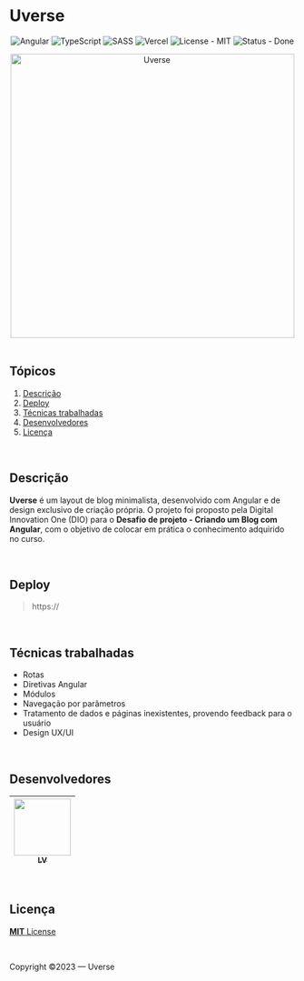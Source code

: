 # Uverse
<p align="center">
  <img src="https://img.shields.io/badge/angular-%23DD0031.svg?style=for-the-badge&logo=angular&logoColor=white" alt="Angular">
  <img src="https://img.shields.io/badge/typescript-%23007ACC.svg?style=for-the-badge&logo=typescript&logoColor=white" alt="TypeScript">
  <img src="https://img.shields.io/badge/SASS-hotpink.svg?style=for-the-badge&logo=SASS&logoColor=white" alt="SASS">
  <img src="https://img.shields.io/badge/vercel-%23000000.svg?style=for-the-badge&logo=vercel&logoColor=white" alt="Vercel">
  <img src="https://img.shields.io/badge/license-mit-informational?style=for-the-badge" alt="License - MIT">
  <img src="https://img.shields.io/badge/status-done-success?style=for-the-badge" alt="Status - Done">
</p>

<div align="center">
  <img src="https://github.com/lvamorim/uverse-blog/assets/" alt="Uverse" width="500px">
</div>

<br>

## Tópicos
1. [Descrição](#descrição)
4. [Deploy](#deploy)
5. [Técnicas trabalhadas](#técnicas-trabalhadas)
6. [Desenvolvedores](#desenvolvedores)
7. [Licença](#licença)

<br>

## Descrição
**Uverse** é um layout de blog minimalista, desenvolvido com Angular e de design exclusivo de criação própria. O projeto foi proposto pela Digital Innovation One (DIO) para o **Desafio de projeto - Criando um Blog com Angular**, com o objetivo de colocar em prática o conhecimento adquirido no curso.

<br>

## Deploy
> https://

<br>

## Técnicas trabalhadas
- Rotas
- Diretivas Angular
- Módulos
- Navegação por parâmetros
- Tratamento de dados e páginas inexistentes, provendo feedback para o usuário
- Design UX/UI

<br>

## Desenvolvedores
| [<img src="https://github.com/lvamorim.png" width=100><br><sub>LV</sub>](https://github.com/lvamorim) |
| :---: |

<br>

## Licença
[**MIT** License](https://github.com/lvamorim/uverse-blog/blob/main/LICENSE)

<br>

Copyright ©2023 — Uverse
